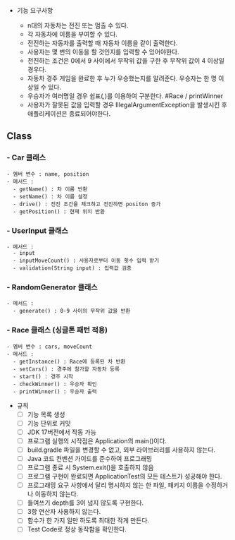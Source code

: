 - 기능 요구사항

  - n대의 자동차는 전진 또는 멈출 수 있다. 
  - 각 자동차에 이름을 부여할 수 있다. 
  - 전진하는 자동차를 출력할 때 자동차 이름을 같이 출력한다. 
  - 사용자는 몇 번의 이동을 할 것인지를 입력할 수 있어야한다.
  - 전진하는 조건은 0에서 9 사이에서 무작위 값을 구한 후 무작위 값이 4 이상일 경우다. 
  - 자동차 경주 게임을 완료한 후 누가 우승했는지를 알려준다. 우승자는 한 명 이상일 수 있다.  
  - 우승자가 여러명일 경우 쉼표(,)를 이용하여 구분한다. #Race / printWinner
  - 사용자가 잘못된 값을 입력할 경우 IllegalArgumentException을 발생시킨 후 애플리케이션은 종료되어야한다.

## Class
### - Car 클래스
    - 멤버 변수 : name, position
    - 메서드 :
      - getName() : 차 이름 반환
      - setName() : 차 이름 설정
      - drive() : 전진 조건을 체크하고 전진하면 positon 증가
      - getPosition() : 현재 위치 반환

### - UserInput 클래스 
    - 메서드 : 
      - input
      - inputMoveCount() : 사용자로부터 이동 횟수 입력 받기
      - validation(String input) : 입력값 검증

### - RandomGenerator 클래스
    - 메서드 : 
      - generate() : 0-9 사이의 무작위 값을 반환

### - Race 클래스 (싱글톤 패턴 적용)
    - 멤버 변수 : cars, moveCount
    - 메서드 : 
      - getInstance() : Race에 등록된 차 반환
      - setCars() : 경주에 참가할 자동차 등록
      - start() : 경주 시작
      - checkWinner() : 우승자 확인
      - printWinner() : 우승자 출력


 - 규칙
   - [ ] 기능 목록 생성
    - [ ] 기능 단위로 커밋
   - [ ] JDK 17버전에서 작동 가능
    - [ ] 프로그램 실행의 시작점은 Application의 main()이다.
   - [ ] build.gradle 파일을 변경할 수 없고, 외부 라이브러리를 사용하지 않는다.
    - [ ] Java 코드 컨벤션 가이드를 준수하여 프로그래밍
   - [ ] 프로그램 종료 시 System.exit()을 호출하지 않음
    - [ ] 프로그램 구현이 완료되면 ApplicationTest의 모든 테스트가 성공해야 한다.
   - [ ] 프로그래밍 요구 사항에서 달리 명시하지 않는 한 파일, 패키지 이름을 수정하거나 이동하지 않는다.
    - [ ] 들여쓰기 depth를 3이 넘지 않도록 구현한다.
   - [ ] 3항 연산자 사용하지 않는다.
    - [ ] 함수가 한 가지 일만 하도록 최대한 작게 만든다.
    - [ ] Test Code로 정상 동작함을 확인한다.
